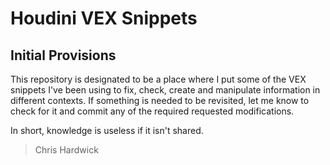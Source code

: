 # Houdini VEX Snippets
## Initial Provisions
This repository is designated to be a place where I put some of the VEX snippets I've been using to fix, check, create and manipulate information in different contexts. If something is needed to be revisited, let me know to check for it and commit any of the required requested modifications.

In short, knowledge is useless if it isn't shared.
> Chris Hardwick
